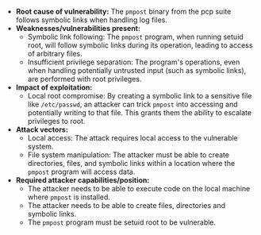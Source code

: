 - **Root cause of vulnerability:** The `pmpost` binary from the pcp suite follows symbolic links when handling log files.
- **Weaknesses/vulnerabilities present:**
    - Symbolic link following: The `pmpost` program, when running setuid root, will follow symbolic links during its operation, leading to access of arbitrary files.
    - Insufficient privilege separation: The program's operations, even when handling potentially untrusted input (such as symbolic links), are performed with root privileges.
- **Impact of exploitation:**
    - Local root compromise: By creating a symbolic link to a sensitive file like `/etc/passwd`, an attacker can trick `pmpost` into accessing and potentially writing to that file. This grants them the ability to escalate privileges to root.
- **Attack vectors:**
    - Local access: The attack requires local access to the vulnerable system.
    - File system manipulation: The attacker must be able to create directories, files, and symbolic links within a location where the `pmpost` program will access data.
- **Required attacker capabilities/position:**
    - The attacker needs to be able to execute code on the local machine where `pmpost` is installed.
    - The attacker needs to be able to create files, directories and symbolic links.
    - The `pmpost` program must be setuid root to be vulnerable.